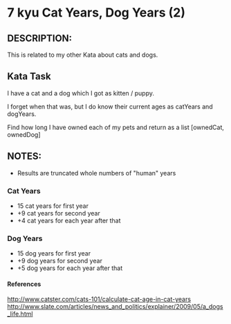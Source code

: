 # 7 kyu Cat Years, Dog Years (2)

## DESCRIPTION:
This is related to my other Kata about cats and dogs.

## Kata Task
I have a cat and a dog which I got as kitten / puppy.

I forget when that was, but I do know their current ages as catYears and dogYears.

Find how long I have owned each of my pets and return as a list [ownedCat, ownedDog]

## NOTES:

* Results are truncated whole numbers of "human" years
### Cat Years
* 15 cat years for first year
* +9 cat years for second year
* +4 cat years for each year after that
### Dog Years
* 15 dog years for first year
* +9 dog years for second year
* +5 dog years for each year after that
#### References

http://www.catster.com/cats-101/calculate-cat-age-in-cat-years
http://www.slate.com/articles/news_and_politics/explainer/2009/05/a_dogs_life.html
